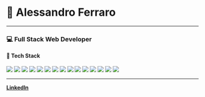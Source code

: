 # 👋 Alessandro Ferraro

---

### 💻 Full Stack Web Developer  

#### 🚀 Tech Stack
<p>
  <img src="https://img.shields.io/badge/-PHP-000000?style=flat&logo=php&logoColor=white"/>
  <img src="https://img.shields.io/badge/-Laravel-000000?style=flat&logo=laravel&logoColor=white"/>
  <img src="https://img.shields.io/badge/-JavaScript-000000?style=flat&logo=javascript&logoColor=white"/>
  <img src="https://img.shields.io/badge/-TypeScript-000000?style=flat&logo=typescript&logoColor=white"/>
  <img src="https://img.shields.io/badge/-React-000000?style=flat&logo=react&logoColor=white"/>
  <img src="https://img.shields.io/badge/-Vue.js-000000?style=flat&logo=vue.js&logoColor=white"/>
  <img src="https://img.shields.io/badge/-Next.js-000000?style=flat&logo=next.js&logoColor=white"/>
  <img src="https://img.shields.io/badge/-PostgreSQL-000000?style=flat&logo=postgresql&logoColor=white"/>
  <img src="https://img.shields.io/badge/-MongoDB-000000?style=flat&logo=mongodb&logoColor=white"/>
  <img src="https://img.shields.io/badge/-MySQL-000000?style=flat&logo=mysql&logoColor=white"/>
  <img src="https://img.shields.io/badge/-ElasticSearch-000000?style=flat&logo=elasticsearch&logoColor=white"/>
  <img src="https://img.shields.io/badge/-TailwindCSS-000000?style=flat&logo=tailwindcss&logoColor=white"/>
  <img src="https://img.shields.io/badge/-Bootstrap-000000?style=flat&logo=bootstrap&logoColor=white"/>
  <img src="https://img.shields.io/badge/-Docker-000000?style=flat&logo=docker&logoColor=white"/>
  <img src="https://img.shields.io/badge/-Git-000000?style=flat&logo=git&logoColor=white"/>
</p>

---

**[LinkedIn](https://www.linkedin.com/in/alessandro-ferraro/)**
